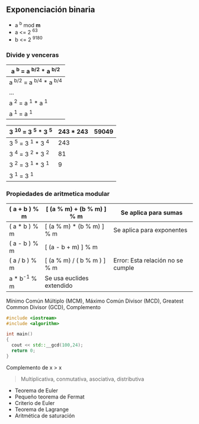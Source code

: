 ## Exponenciación binaria

- a <sup>b</sup> mod **m**
- a <= 2 <sup>63</sup>
- b <= 2 <sup>9180</sup>

### Divide y venceras

| a <sup>b</sup> = a <sup>b/2</sup> * a <sup>b/2</sup> |
|---|
| a <sup>b/2</sup> = a <sup>b/4</sup> * a <sup>b/4</sup> |
| ... |
| a <sup>2</sup> = a <sup>1</sup> * a <sup>1</sup> |
| a <sup>1</sup> = a <sup>1</sup> |

| 3 <sup>10</sup> = 3 <sup>5</sup> * 3 <sup>5</sup> | 243 * 243 | 59049 |
|---|---|---|
| 3 <sup>5</sup> = 3 <sup>1</sup> * 3 <sup>4</sup> | 243 | |
| 3 <sup>4</sup> = 3 <sup>2</sup> * 3 <sup>2</sup> | 81 | |
| 3 <sup>2</sup> = 3 <sup>1</sup> * 3 <sup>1</sup> | 9 | |
| 3 <sup>1</sup> = 3 <sup>1</sup> | | |

### Propiedades de aritmetica modular

| ( a + b ) % m | [ (a % m) + (b % m) ] % m | Se aplica para sumas |
|---|---|---|
| ( a * b ) % m | [ (a % m) * (b % m) ] % m | Se aplica para exponentes |
| ( a - b ) % m | [ (a - b + m) ] % m | |
| ( a / b ) % m | [ (a % m) / ( b % m ) ] % m | Error: Esta relación no se cumple  |
|  a * b<sup>-1</sup> % m | Se usa euclides extendido |  |


Mínimo Común Múltiplo (MCM), Máximo Común Divisor (MCD), Greatest Common Divisor (GCD), Complemento

```c++
#include <iostream>
#include <algorithm>

int main()
{
  cout << std::__gcd(100,24);
  return 0;
}
```

Complemento de x > x
> Multiplicativa, conmutativa, asociativa, distributiva

* Teorema de Euler
* Pequeño teorema de Fermat
* Criterio de Euler
* Teorema de Lagrange
* Aritmética de saturación
